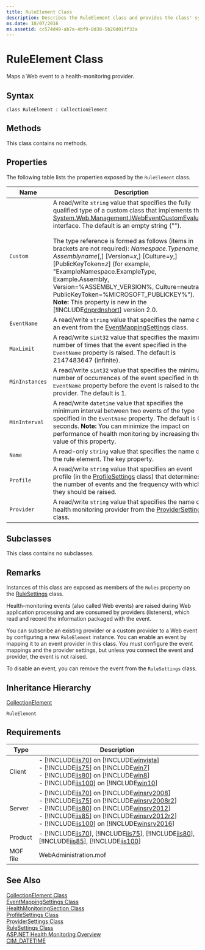 ```yaml
---
title: RuleElement Class
description: Describes the RuleElement class and provides the class' syntax, properties, remarks, inheritance hierarchies, and requirements.
ms.date: 10/07/2016
ms.assetid: cc574d49-ab7a-4bf9-8d38-5b20d01ff33a
---
```

# RuleElement Class
Maps a Web event to a health-monitoring provider.  
  
## Syntax  
  
```vbs  
class RuleElement : CollectionElement  
```  
  
## Methods  
 This class contains no methods.  
  
## Properties  
 The following table lists the properties exposed by the `RuleElement` class.  
  
|Name|Description|  
|----------|-----------------|  
|`Custom`|A read/write `string` value that specifies the fully qualified type of a custom class that implements the [System.Web.Management.IWebEventCustomEvaluator](/dotnet/api/system.web.management.iwebeventcustomevaluator) interface. The default is an empty string ("").<br /><br /> The type reference is formed as follows (items in brackets are not required): *Namespace*.*Typename*, *Assemblyname*[,] [Version=*x*,] [Culture=*y*,] [PublicKeyToken=*z*] (for example, "ExampleNamespace.ExampleType, Example.Assembly, Version=%ASSEMBLY_VERSION%, Culture=neutral, PublicKeyToken=%MICROSOFT_PUBLICKEY%"). **Note:**  This property is new in the [!INCLUDE[dnprdnshort](../wmi-provider/includes/dnprdnshort-md.md)] version 2.0.|  
|`EventName`|A read/write `string` value that specifies the name of an event from the [EventMappingSettings](../wmi-provider/eventmappingsettings-class.md) class.|  
|`MaxLimit`|A read/write `sint32` value that specifies the maximum number of times that the event specified in the `EventName` property is raised. The default is 2147483647 (infinite).|  
|`MinInstances`|A read/write `sint32` value that specifies the minimum number of occurrences of the event specified in the `EventName` property before the event is raised to the provider. The default is 1.|  
|`MinInterval`|A read/write `datetime` value that specifies the minimum interval between two events of the type specified in the `EventName` property. The default is 0 seconds. **Note:**  You can minimize the impact on performance of health monitoring by increasing the value of this property.|  
|`Name`|A read-only `string` value that specifies the name of the rule element. The key property.|  
|`Profile`|A read/write `string` value that specifies an event profile (in the [ProfileSettings](../wmi-provider/profilesettings-class.md) class) that determines the number of events and the frequency with which they should be raised.|  
|`Provider`|A read/write `string` value that specifies the name of a health monitoring provider from the [ProviderSettings](../wmi-provider/providersettings-class.md) class.|  
  
## Subclasses  
 This class contains no subclasses.  
  
## Remarks  
 Instances of this class are exposed as members of the `Rules` property on the [RuleSettings](../wmi-provider/rulesettings-class.md) class.  
  
 Health-monitoring events (also called Web events) are raised during Web application processing and are consumed by providers (listeners), which read and record the information packaged with the event.  
  
 You can subscribe an existing provider or a custom provider to a Web event by configuring a new `RuleElement` instance. You can enable an event by mapping it to an event provider in this class. You must configure the event mappings and the provider settings, but unless you connect the event and provider, the event is not raised.  
  
 To disable an event, you can remove the event from the `RuleSettings` class.  
  
## Inheritance Hierarchy  
 [CollectionElement](../wmi-provider/collectionelement-class.md)  
  
 `RuleElement`  
  
## Requirements  
  
|Type|Description|  
|----------|-----------------|  
|Client|-   [!INCLUDE[iis70](../wmi-provider/includes/iis70-md.md)] on [!INCLUDE[winvista](../wmi-provider/includes/winvista-md.md)]<br />-   [!INCLUDE[iis75](../wmi-provider/includes/iis75-md.md)] on [!INCLUDE[win7](../wmi-provider/includes/win7-md.md)]<br />-   [!INCLUDE[iis80](../wmi-provider/includes/iis80-md.md)] on [!INCLUDE[win8](../wmi-provider/includes/win8-md.md)]<br />-   [!INCLUDE[iis100](../wmi-provider/includes/iis100-md.md)] on [!INCLUDE[win10](../wmi-provider/includes/win10-md.md)]|  
|Server|-   [!INCLUDE[iis70](../wmi-provider/includes/iis70-md.md)] on [!INCLUDE[winsrv2008](../wmi-provider/includes/winsrv2008-md.md)]<br />-   [!INCLUDE[iis75](../wmi-provider/includes/iis75-md.md)] on [!INCLUDE[winsrv2008r2](../wmi-provider/includes/winsrv2008r2-md.md)]<br />-   [!INCLUDE[iis80](../wmi-provider/includes/iis80-md.md)] on [!INCLUDE[winsrv2012](../wmi-provider/includes/winsrv2012-md.md)]<br />-   [!INCLUDE[iis85](../wmi-provider/includes/iis85-md.md)] on [!INCLUDE[winsrv2012r2](../wmi-provider/includes/winsrv2012r2-md.md)]<br />-   [!INCLUDE[iis100](../wmi-provider/includes/iis100-md.md)] on [!INCLUDE[winsrv2016](../wmi-provider/includes/winsrv2016-md.md)]|  
|Product|-   [!INCLUDE[iis70](../wmi-provider/includes/iis70-md.md)], [!INCLUDE[iis75](../wmi-provider/includes/iis75-md.md)], [!INCLUDE[iis80](../wmi-provider/includes/iis80-md.md)], [!INCLUDE[iis85](../wmi-provider/includes/iis85-md.md)], [!INCLUDE[iis100](../wmi-provider/includes/iis100-md.md)]|  
|MOF file|WebAdministration.mof|  
  
## See Also  
 [CollectionElement Class](../wmi-provider/collectionelement-class.md)   
 [EventMappingSettings Class](../wmi-provider/eventmappingsettings-class.md)   
 [HealthMonitoringSection Class](../wmi-provider/healthmonitoringsection-class.md)   
 [ProfileSettings Class](../wmi-provider/profilesettings-class.md)   
 [ProviderSettings Class](../wmi-provider/providersettings-class.md)   
 [RuleSettings Class](../wmi-provider/rulesettings-class.md)   
 [ASP.NET Health Monitoring Overview](https://go.microsoft.com/fwlink/?LinkId=69306)   
 [CIM_DATETIME](https://go.microsoft.com/fwlink/?LinkId=57551)
